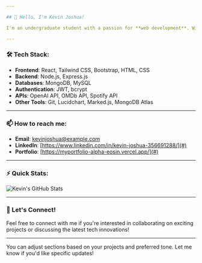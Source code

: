 ```yaml
---

## 👋 Hello, I'm Kevin Joshua!

I'm an undergraduate student with a passion for **web development**. With experience in building responsive and scalable applications, I enjoy taking on challenges in both the **frontend** and **backend** development spaces.

---
```


### 🛠️ Tech Stack:
- **Frontend**: React, Tailwind CSS, Bootstrap, HTML, CSS
- **Backend**: Node.js, Express.js
- **Databases**: MongoDB, MySQL
- **Authentication**: JWT, bcrypt
- **APIs**: OpenAI API, OMDb API, Spotify API
- **Other Tools**: Git, Lucidchart, Marked.js, MongoDB Atlas

---

### 📫 How to reach me:
- **Email**: kevinjoshua@example.com
- **LinkedIn**: [https://www.linkedin.com/in/kevin-joshua-356691288/](#)
- **Portfolio**: [https://myportfolio-alpha-eosin.vercel.app/](#)

---

### ⚡ Quick Stats:
![Kevin's GitHub Stats](https://github-readme-stats.vercel.app/api?username=kevinjoshua&show_icons=true&theme=radical)

---

### 🔗 Let's Connect!

Feel free to connect with me if you're interested in collaborating on exciting projects or discussing the latest tech innovations!

---

You can adjust sections based on your projects and preferred tone. Let me know if you'd like specific updates!
